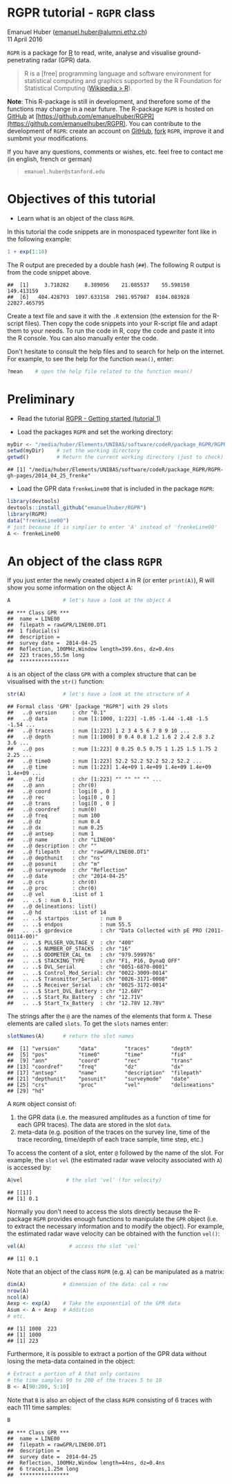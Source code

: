 # RGPR tutorial - `RGPR` class
Emanuel Huber (emanuel.huber@alumni.ethz.ch)  
11 April 2016  
  


`RGPR` is a package for [R](https://cran.r-project.org/) to read, write, analyse and visualise ground-penetrating radar (GPR) data.
  
> R is a [free] programming language and software environment for statistical computing and graphics supported by the R Foundation for Statistical Computing ([Wikipedia > R](https://en.wikipedia.org/wiki/R_%28programming_language%29)).

**Note**: This R-package is still in development, and therefore some of the functions may change in a near future. The R-package `RGPR` is hosted on [GitHub](https://github.com/) at [https://github.com/emanuelhuber/RGPR](https://github.com/emanuelhuber/RGPR). You can contribute to the development of `RGPR`: create an account on [GitHub](https://github.com/), [fork](https://guides.github.com/activities/forking/) `RGPR`, improve it and sumbmit your modifications.

If you have any questions, comments or wishes, etc. feel free to contact me (in english, french or german)

> `emanuel.huber@stanford.edu`

# Objectives of this tutorial
* Learn what is an object of the class `RGPR`.

In this tutorial the code snippets are in monospaced typewriter font like in the following example:

```r
1 + exp(1:10)
```

The R output are preceded by a double hash (`##`). The following R output is from the code snippet above.

```
##  [1]     3.718282     8.389056    21.085537    55.598150   149.413159
##  [6]   404.428793  1097.633158  2981.957987  8104.083928 22027.465795
```

Create a text file and save it with the `.R` extension (the extension for the R-script files). Then copy the code snippets into your R-script file and adapt them to your needs. To run the code in R, copy the code and paste it into the R console. You can also manually enter the code.

Don't hesitate to consult the help files and to search for help on the internet. For example, to see the help for the function `mean()`, enter:


```r
?mean    # open the help file related to the function mean()
```

# Preliminary
* Read the tutorial [RGPR - Getting started (tutorial 1)](http://emanuelhuber.github.io/RGPR/RGPR_tutorial_installation-load.html)

* Load the packages `RGPR` and set the working directory:

```r
myDir <- "/media/huber/Elements/UNIBAS/software/codeR/package_RGPR/RGPR-gh-pages/2014_04_25_frenke"
setwd(myDir)    # set the working directory
getwd()         # Return the current working directory (just to check)
```

```
## [1] "/media/huber/Elements/UNIBAS/software/codeR/package_RGPR/RGPR-gh-pages/2014_04_25_frenke"
```

* Load the GPR data `frenkeLine00` that is included in the package `RGPR`:

```r
library(devtools)
devtools::install_github("emanuelhuber/RGPR")
library(RGPR)
data("frenkeLine00")
# just because it is simplier to enter 'A' instead of 'frenkeLine00'
A <- frenkeLine00   
```


# An object of the class `RGPR`

If you just enter the newly created object `A` in R (or enter `print(A)`), R will show you some information on the object A:

```r
A                 # let's have a look at the object A
```

```
## *** Class GPR ***
##  name = LINE00
##  filepath = rawGPR/LINE00.DT1
##  1 fiducial(s)
##  description = 
##  survey date =  2014-04-25 
##  Reflection, 100MHz,Window length=399.6ns, dz=0.4ns
##  223 traces,55.5m long
##  ****************
```

`A` is an object of the class `GPR` with a complex structure that can be visualised with the `str()` function:

```r
str(A)            # let's have a look at the structure of A
```

```
## Formal class 'GPR' [package "RGPR"] with 29 slots
##   ..@ version     : chr "0.1"
##   ..@ data        : num [1:1000, 1:223] -1.05 -1.44 -1.48 -1.5 -1.54 ...
##   ..@ traces      : num [1:223] 1 2 3 4 5 6 7 8 9 10 ...
##   ..@ depth       : num [1:1000] 0 0.4 0.8 1.2 1.6 2 2.4 2.8 3.2 3.6 ...
##   ..@ pos         : num [1:223] 0 0.25 0.5 0.75 1 1.25 1.5 1.75 2 2.25 ...
##   ..@ time0       : num [1:223] 52.2 52.2 52.2 52.2 52.2 ...
##   ..@ time        : num [1:223] 1.4e+09 1.4e+09 1.4e+09 1.4e+09 1.4e+09 ...
##   ..@ fid         : chr [1:223] "" "" "" "" ...
##   ..@ ann         : chr(0) 
##   ..@ coord       : logi[0 , 0 ] 
##   ..@ rec         : logi[0 , 0 ] 
##   ..@ trans       : logi[0 , 0 ] 
##   ..@ coordref    : num(0) 
##   ..@ freq        : num 100
##   ..@ dz          : num 0.4
##   ..@ dx          : num 0.25
##   ..@ antsep      : num 1
##   ..@ name        : chr "LINE00"
##   ..@ description : chr ""
##   ..@ filepath    : chr "rawGPR/LINE00.DT1"
##   ..@ depthunit   : chr "ns"
##   ..@ posunit     : chr "m"
##   ..@ surveymode  : chr "Reflection"
##   ..@ date        : chr "2014-04-25"
##   ..@ crs         : chr(0) 
##   ..@ proc        : chr(0) 
##   ..@ vel         :List of 1
##   .. ..$ : num 0.1
##   ..@ delineations: list()
##   ..@ hd          :List of 14
##   .. ..$ startpos          : num 0
##   .. ..$ endpos            : num 55.5
##   .. ..$ gprdevice         : chr "Data Collected with pE PRO (2011-00114-00)"
##   .. ..$ PULSER_VOLTAGE_V  : chr "400"
##   .. ..$ NUMBER_OF_STACKS  : chr "16"
##   .. ..$ ODOMETER_CAL_tm   : chr "979.599976"
##   .. ..$ STACKING_TYPE     : chr "F1, P16, DynaQ OFF"
##   .. ..$ DVL_Serial        : chr "0051-6870-0001"
##   .. ..$ Control_Mod_Serial: chr "0022-3009-0014"
##   .. ..$ Transmitter_Serial: chr "0026-3171-0008"
##   .. ..$ Receiver_Serial   : chr "0025-3172-0014"
##   .. ..$ Start_DVL_Battery : chr "12.68V"
##   .. ..$ Start_Rx_Battery  : chr "12.71V"
##   .. ..$ Start_Tx_Battery  : chr "12.78V 12.78V"
```


The strings after the `@` are the names of the elements that form `A`. These elements are called `slots`. To get the `slots` names enter:

```r
slotNames(A)      # return the slot names
```

```
##  [1] "version"      "data"         "traces"       "depth"       
##  [5] "pos"          "time0"        "time"         "fid"         
##  [9] "ann"          "coord"        "rec"          "trans"       
## [13] "coordref"     "freq"         "dz"           "dx"          
## [17] "antsep"       "name"         "description"  "filepath"    
## [21] "depthunit"    "posunit"      "surveymode"   "date"        
## [25] "crs"          "proc"         "vel"          "delineations"
## [29] "hd"
```

A `RGPR` object consist of:
1. the GPR data (i.e. the measured amplitudes as a function of time for each GPR traces). The data are stored in the slot `data`.
2. meta-data (e.g. position of the traces on the survey line, time of the trace recording, time/depth of each trace sample, time step, etc.)

To access the content of a slot, enter `@` followed by the name of the slot. For example, the `slot` `vel` (the estimated radar wave velocity associated with `A`) is accessed by:

```r
A@vel              # the slot 'vel' (for velocity)
```

```
## [[1]]
## [1] 0.1
```

Normally you don't need to access the slots directly because the R-package `RGPR` provides enough functions to manipulate the `GPR` object (i.e. to extract the necessary information and to modify the object). For example, the estimated radar wave velocity can be obtained with the function `vel()`:

```r
vel(A)              # access the slot 'vel'
```

```
## [1] 0.1
```

<!---
`A` is an object of the class `GPR` with a complex structure:

```r
class(A)          # To which class belong A?
```

```
## [1] "GPR"
## attr(,"package")
## [1] "RGPR"
```

To see the structure of `A` enter

```r
str(A)            # let's have a look at the structure of A
```

The strings after the `@` are the names of the elements that form `A`. These elements are called `slots`. To get the `slots` names enter:

```r
slotNames(A)      # return the slot names
```

To access the content of a slot, enter `@` followed by the name of the slot. For example, the `slot` `vel` (the estimated radar wave velocity) is accessed by:

```r
A@vel              # the slot 'vel' (for velocity)
```

```
## [[1]]
## [1] 0.1
```
-->

<!---
What is the velocity unit? The slot `@depthunit` gives the vertical unit (z, time) and `@posunit` the horizontal unit (x-y):

```r
paste0(A@posunit,"/",A@depthunit)           # the slot 'vel' ('vel' for velocity)
```

```
## [1] "m/ns"
```
-->

<!---
The GPR data are in the slot `@data`. If you enter `A@data` you will notice that `A@data` is a matrix whose columns correspond to the recorded traces and the lines to the time of record. It is not a good practice that the user change the slot contents itself, because some of the slots are related and should not be changed alone. The R-package `RGPR` provides enough function to manipulate the `GPR` object.
-->

Note that an object of the class `RGPR` (e.g. `A`) can be manipulated as a matrix:


```r
dim(A)            # dimension of the data: col x row
nrow(A)
ncol(A)
Aexp <- exp(A)    # Take the exponential of the GPR data
Asum <- A + Aexp  # Addition
# etc.
```

```
## [1] 1000  223
## [1] 1000
## [1] 223
```

Furthermore, it is possible to extract a portion of the GPR data without losing the meta-data contained in the object:

```r
# Extract a portion of A that only contains
# the time samples 90 to 200 of the traces 5 to 10
B <- A[90:200, 5:10]          
```

Note that `B` is also an object of the class `RGPR` consisting of 6 traces with each 111 time samples:

```r
B        
```

```
## *** Class GPR ***
##  name = LINE00
##  filepath = rawGPR/LINE00.DT1
##  description = 
##  survey date =  2014-04-25 
##  Reflection, 100MHz,Window length=44ns, dz=0.4ns
##  6 traces,1.25m long
##  ****************
```


